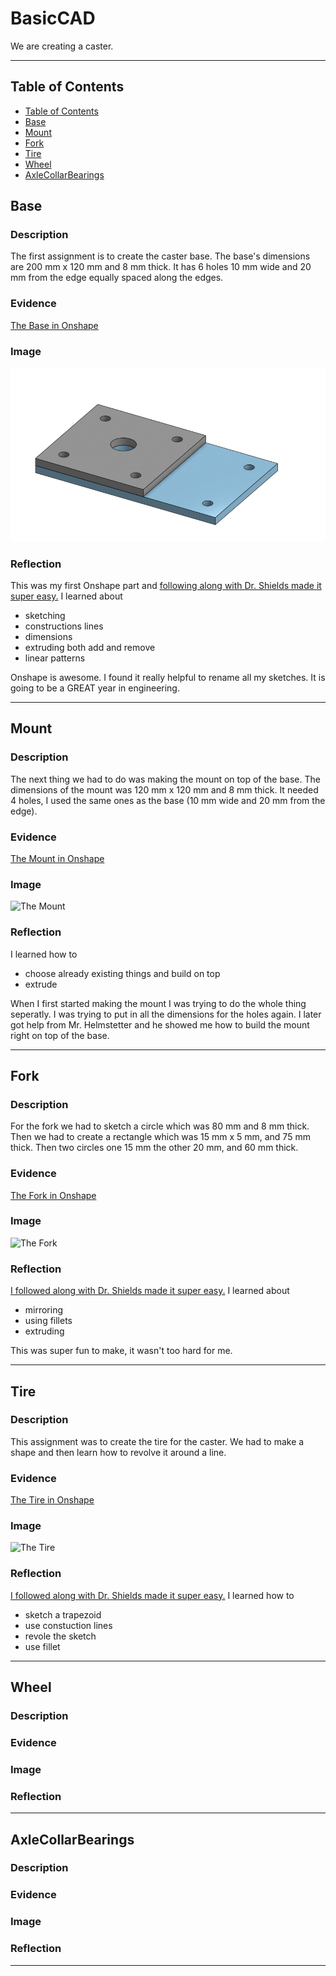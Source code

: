 # BasicCAD

We are creating a caster.

---
## Table of Contents
* [Table of Contents](#Table-of-Contents)
* [Base](#Base)
* [Mount](#Mount)
* [Fork](#Fork)
* [Tire](#Tire)
* [Wheel](#Wheel)
* [AxleCollarBearings](#AxleCollarBearings)

## Base

### Description

The first assignment is to create the caster base.  The base's dimensions are 200 mm x 120 mm and 8 mm thick.  It has 6 holes 10 mm wide and 20 mm from the edge equally spaced along the edges.

### Evidence
[The Base in Onshape](https://cvilleschools.onshape.com/documents/e85344a5f4f8df9e5c0031be/w/f9bc14d39c9806c02c45b668/e/070360825e3781ef7a2730ce)

### Image

![The Base](images/TheBase.png)

### Reflection

This was my first Onshape part and [following along with Dr. Shields made it super easy.](https://www.youtube.com/watch?v=93BFUD-HAG8&feature=emb_title&scrlybrkr=5670f0b4)  I learned about 
* sketching 
* constructions lines 
* dimensions 
* extruding both add and remove 
* linear patterns 

Onshape is awesome.  I found it really helpful to rename all my sketches.  It is going to be a GREAT year in engineering.

---


## Mount

### Description

The next thing we had to do was making the mount on top of the base. The dimensions of the mount was 120 mm x 120 mm and 8 mm thick. It needed 4 holes, I used the same ones as the base (10 mm wide and 20 mm from the edge). 

### Evidence

[The Mount in Onshape](https://cvilleschools.onshape.com/documents/e85344a5f4f8df9e5c0031be/w/f9bc14d39c9806c02c45b668/e/070360825e3781ef7a2730ce)

### Image

![The Mount](image/TheMount.png)

### Reflection

I learned how to 
* choose already existing things and build on top 
* extrude 

When I first started making the mount I was trying to do the whole thing seperatly. I was trying to put in all the dimensions for the holes again. I later got help from Mr. Helmstetter and he showed me how to build the mount right on top of the base. 

---


## Fork

### Description

For the fork we had to sketch a circle which was 80 mm and 8 mm thick. Then we had to create a rectangle which was 15 mm x 5 mm, and 75 mm thick. Then two circles one 15 mm the other 20 mm, and 60 mm thick. 

### Evidence

[The Fork in Onshape](https://cvilleschools.onshape.com/documents/e85344a5f4f8df9e5c0031be/w/f9bc14d39c9806c02c45b668/e/bf3cf79feb8d1de1e3f3cfff)

### Image

![The Fork](image/TheFork.png)

### Reflection

[I followed along with Dr. Shields made it super easy.](https://www.youtube.com/watch?v=wQlTfOw8rYQ&feature=emb_logo) I learned about 
* mirroring 
* using fillets 
* extruding 

This was super fun to make, it wasn't too hard for me.

---


## Tire

### Description

This assignment was to create the tire for the caster. We had to make a shape and then learn how to revolve it around a line. 

### Evidence

[The Tire in Onshape](https://cvilleschools.onshape.com/documents/e85344a5f4f8df9e5c0031be/w/f9bc14d39c9806c02c45b668/e/4e6ac61326d60e4eba3a5c7e)

### Image

![The Tire](image/TheTire.png)

### Reflection

[I followed along with Dr. Shields made it super easy.](https://www.youtube.com/watch?v=ReEGioIYSus&feature=emb_logo) I learned how to 
* sketch a trapezoid 
* use constuction lines 
* revole the sketch 
* use fillet 


---


## Wheel

### Description

### Evidence

### Image

### Reflection

---


## AxleCollarBearings

### Description

### Evidence

### Image

### Reflection

---

